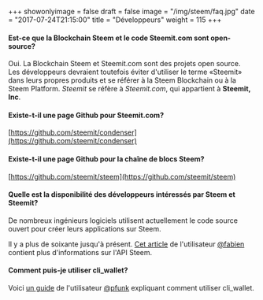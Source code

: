 +++
showonlyimage = false
draft = false
image = "/img/steem/faq.jpg"
date = "2017-07-24T21:15:00"
title = "Développeurs"
weight = 115
+++

<!--more-->

#### Est-ce que la Blockchain Steem et le code Steemit.com sont open-source?

Oui. La Blockchain Steem et Steemit.com sont des projets open source.  
Les développeurs devraient toutefois éviter d'utiliser le terme «Steemit» dans leurs propres produits et se référer à la Steem Blockchain ou à la Steem Platform. *Steemit* se réfère à *Steemit.com*, qui appartient à **Steemit, Inc**.

#### Existe-t-il une page Github pour Steemit.com?

[https://github.com/steemit/condenser](https://github.com/steemit/condenser)

#### Existe-t-il une page Github pour la chaîne de blocs Steem?

[https://github.com/steemit/steem](https://github.com/steemit/steem)

#### Quelle est la disponibilité des développeurs intéressés par Steem et Steemit?

De nombreux ingénieurs logiciels utilisent actuellement le code source ouvert pour créer leurs applications sur Steem.

Il y a plus de soixante jusqu'à présent. [Cet article](Https://steemit.com/steemjs/@fabien/steem-api-now-released) de l'utilisateur [@fabien](https://steemit.com/@fabien) contient plus d'informations sur l'API Steem.

#### Comment puis-je utiliser cli_wallet?

Voici [un guide](Https://steemit.com/steemhelp/@pfunk/a-learner-s-guide-to-using-steem-s-cliwallet-part-1) de l'utilisateur [@pfunk](https://steemit.com/@pfunk) expliquant comment utiliser cli_wallet.